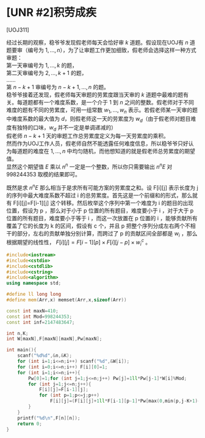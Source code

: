 # [UNR #2]积劳成疾
[UOJ311]

经过长期的观察，稳爷爷发现假老师每天会恰好审 $k$ 道题。假设现在UOJ有 $n$ 道题要审（编号为 $1, \dots, n$），为了让审题工作更加细致，假老师会选择这样一种方式审题：  
第一天审编号为 $1, \dots, k$ 的题，  
第二天审编号为 $2, \dots, k+1$ 的题，  
……  
第 $n-k+1$ 审编号为 $n-k+1, \dots, n$ 的题。  
稳爷爷接着还发现，假老师每天审题的劳累度跟当天审的 $k$ 道题中最难的题有关。每道题都有一个难度系数，是一个介于 $1$ 到 $n$ 之间的整数。假老师对于不同难度的题有不同的劳累度，可用一组常数 $w _ 1, \dots, w _ n$ 表示。若假老师某一天审的题中难度系数的最大值为 $d$，则假老师这一天的劳累度为 $w _ d$（由于假老师对题目难度有独特的口味，$w _ d$ 并不一定是单调递减的）  
假老师 $n-k+1$ 天的审题工作总劳累度定义为每一天劳累度的乘积。  
然而作为UOJ工作人员，假老师自然不能透露任何难度信息，所以稳爷爷只好认为每道题的难度在 $1, \dots, n$ 中均匀随机，而他想知道的就是假老师总劳累度的期望值。  
显然这个期望值 $E$ 乘以 $n^n$ 一定是一个整数，所以你只需要输出 $n^n E$ 对 $998244353$ 取模的结果即可。

既然是求 $n ^ n E$ 那么相当于是求所有可能方案的劳累度之和。设 F[i][j] 表示长度为 j 的序列中最大难度系数不超过 i 的总劳累度。首先这是一个前缀和的形式，那么就有 F[i][j]=F[i-1][j] 这个转移。然后枚举这个序列中第一个难度为 i 的题目的出现位置，假设为 p ，那么对于小于 p 位置的所有题目，难度要小于 i ，对于大于 p 位置的所有题目，难度要小于等于 i ，而这一次放置在 p 位置的 i ，能够贡献所有覆盖了它的长度为 k 的区间，假设有 c 个，并且 p 把整个序列分成左右两个不相干的部分，左右的贡献单独分别计算，而跨过了 p 的贡献区间全部都是 $w _ i$ ，那么根据期望的线性性， $F[i][j]=F[i-1][p] \times F[i][j-p] \times w _ {i} ^ c$ 。

```cpp
#include<iostream>
#include<cstdio>
#include<cstdlib>
#include<cstring>
#include<algorithm>
using namespace std;

#define ll long long
#define mem(Arr,x) memset(Arr,x,sizeof(Arr))

const int maxN=410;
const int Mod=998244353;
const int inf=2147483647;

int n,K;
int W[maxN],F[maxN][maxN],Pw[maxN];

int main(){
	scanf("%d%d",&n,&K);
	for (int i=1;i<=n;i++) scanf("%d",&W[i]);
	for (int i=0;i<=n;i++) F[i][0]=1;
	for (int i=1;i<=n;i++){
		Pw[0]=1;for (int j=1;j<=n;j++) Pw[j]=1ll*Pw[j-1]*W[i]%Mod;
		for (int j=1;j<=n;j++){
			F[i][j]=F[i-1][j];
			for (int p=1;p<=j;p++)
				F[i][j]=(F[i][j]+1ll*F[i-1][p-1]*Pw[max(0,min(p,j-K+1)-max(1,p-K+1)+1)]%Mod*F[i][j-p]%Mod)%Mod;
		}
	}
	printf("%d\n",F[n][n]);
	return 0;
}
```